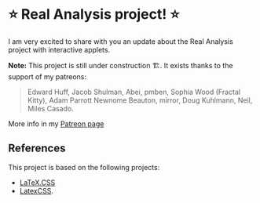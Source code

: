 # ⭐️ Real Analysis project! ⭐️

I am very excited to share with you an update about the Real Analysis project with interactive applets. 

**Note:** This project is still under construction 🏗️. It exists thanks to the support of my patreons:

> Edward Huff, Jacob Shulman, Abei, pmben, Sophia Wood (Fractal Kitty), Adam Parrott Newnome Beauton, mirror, Doug Kuhlmann, Neil, Miles Casado.

More info in my [Patreon page](https://www.patreon.com/posts/real-analysis-98129332?utm_medium=clipboard_copy&utm_source=copyLink&utm_campaign=postshare_creator&utm_content=join_link)

## References

This project is based on the following projects:

- [LaTeX.CSS](https://github.com/vincentdoerig/latex-css)
- [LatexCSS](https://github.com/davidrzs/latexcss).